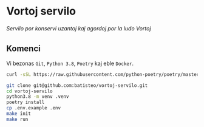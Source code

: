 # Vortoj servilo

###### Servilo por konservi uzantoj kaj agordoj por la ludo Vortoj

## Komenci

Vi bezonas `Git`, `Python 3.8`, `Poetry` kaj eble `Docker`.

```bash
curl -sSL https://raw.githubusercontent.com/python-poetry/poetry/master/get-poetry.py | python3 -
```

```bash
git clone git@github.com:batisteo/vortoj-servilo.git
cd vortoj-servilo
python3.8 -m venv .venv
poetry install
cp .env.example .env
make init
make run
```
